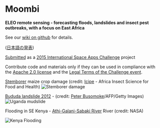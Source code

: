 # Moombi
**ELEO remote sensing - forecasting floods, landslides and insect pest outbreaks, with a focus on East Africa**

See our [wiki on github](https://github.com/ProjectPersephone/Moombi/wiki) for details.

([日本語の発表](https://docs.google.com/presentation/d/1yHHvd1KFocwx9Lmh67GwWYRqSqW2Qua4jC7uKaHyT3Y/edit#slide=id.p))

[Submitted](https://2015.spaceappschallenge.org/project/eleo-remote-sensing---forecasting-floods-landslides-and-insect-pest-outbreaks/) as a [2015 International Space Apps Challenge](https://2015.spaceappschallenge.org/) project

Contribute code and materials only if they can be used in compliance with the [Apache 2.0 license](https://www.apache.org/licenses/LICENSE-2.0) and the [Legal Terms of the Challenge event](https://2015.spaceappschallenge.org/about/legal/).

[Stemborer](http://en.wikipedia.org/wiki/Stemborer) maize crop damage (credit: [Icipe](http://www.icipe.org) - Africa Insect Science for Food and Health)
![Stemborer damage](http://www.push-pull.net/images/90.jpg)

[Bududa landslide 2012](http://www.theguardian.com/world/2012/jun/26/uganda-landslides-dead-villages-destroyed) - (credit: [Peter Busomoke](http://newzcard.com/photographer/bfToL)/AFP/Getty Images)
![Uganda mudslide](http://static.guim.co.uk/sys-images/Guardian/Pix/pictures/2012/6/26/1340681594747/Uganda-landslide-009.jpg)

Flooding in SE Kenya - [Athi-Galani-Sabaki River](http://en.wikipedia.org/wiki/Athi-Galana-Sabaki_River) River (credit: NASA)

![Kenya Flooding](http://eoimages.gsfc.nasa.gov/images/imagerecords/17000/17568/tana_amo_2006340.jpg)


